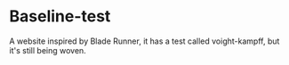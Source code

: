 # Baseline-test
A website inspired by Blade Runner, it has a test called voight-kampff, but it's still being woven.
